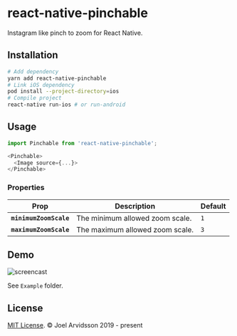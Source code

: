 # react-native-pinchable

Instagram like pinch to zoom for React Native. 

## Installation

```bash
# Add dependency
yarn add react-native-pinchable
# Link iOS dependency
pod install --project-directory=ios
# Compile project
react-native run-ios # or run-android
```

## Usage

```js
import Pinchable from 'react-native-pinchable';

<Pinchable>
  <Image source={...}>
</Pinchable>
```

### Properties

| Prop | Description | Default |
|------|-------------|---------|
|**`minimumZoomScale`**|The minimum allowed zoom scale.|`1`|
|**`maximumZoomScale`**|The maximum allowed zoom scale.|`3`|


## Demo

![screencast](https://user-images.githubusercontent.com/378279/50738295-9610d280-11d2-11e9-9dba-c0005fa9bfaf.gif)

See `Example` folder.

## License

[MIT License](http://opensource.org/licenses/mit-license.html). © Joel Arvidsson 2019 - present
